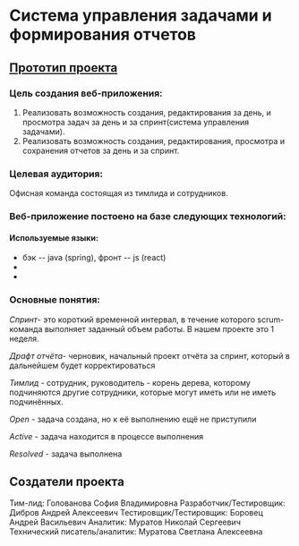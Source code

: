 # Система управления задачами и формирования отчетов
## [Прототип проекта ](https://www.figma.com/file/d9q8Aq04k7I1F0bYrjSZba/deta?node-id=0%3A1&t=yvdLZ74Ivj2hrkme-1)
### **Цель создания веб-приложения:**
1.	Реализовать возможность создания, редактирования за день,  и просмотра задач за день и за спринт(система управления задачами). 
2.	Реализовать возможность создания, редактирования, просмотра и сохранения отчетов за день и за спринт.

### **Целевая аудитория:**
Офисная команда состоящая из тимлида и сотрудников.



### **Веб-приложение постоено на базе следующих технологий:**
#### Используемые языки:
* бэк -- java (spring), фронт -- js (react)
*
*





### **Основные понятия:**
 *Спринт*- это короткий временной интервал, в течение которого scrum-команда выполняет заданный объем работы. В нашем проекте это 1 неделя.
 
 *Драфт отчёта*- черновик, начальный проект отчёта за спринт, который в дальнейшем будет корректироваться
 
 *Тимлид* - сотрудник, руководитель - корень дерева, которому подчиняются другие сотрудники, которые могут иметь или не иметь подчинённых.
 
 *Open* - задача создана, но к её выполнению ещё не приступили
 
 *Active* - задача находится в процессе выполнения
 
 *Resolved* - задача выполнена

## **Создатели проекта**
Тим-лид:  Голованова София Владимировна 
Разработчик/Тестировщик: Дибров Андрей Алексеевич
Тестировщик/Тестировщик: Боровец Андрей Васильевич
Аналитик: Муратов Николай Сергеевич
Технический писатель/аналитик: Муратова Светлана Алексеевна
